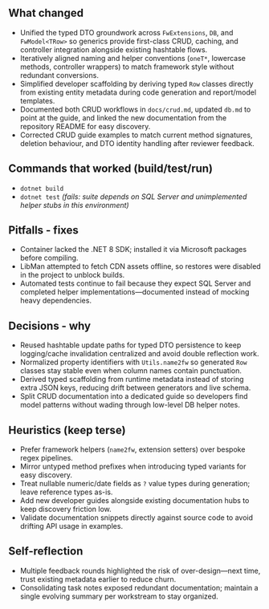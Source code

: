 ## What changed
- Unified the typed DTO groundwork across `FwExtensions`, `DB`, and `FwModel<TRow>` so generics provide first-class CRUD, caching, and controller integration alongside existing hashtable flows.
- Iteratively aligned naming and helper conventions (`oneT*`, lowercase methods, controller wrappers) to match framework style without redundant conversions.
- Simplified developer scaffolding by deriving typed `Row` classes directly from existing entity metadata during code generation and report/model templates.
- Documented both CRUD workflows in `docs/crud.md`, updated `db.md` to point at the guide, and linked the new documentation from the repository README for easy discovery.
- Corrected CRUD guide examples to match current method signatures, deletion behaviour, and DTO identity handling after reviewer feedback.

## Commands that worked (build/test/run)
- `dotnet build`
- `dotnet test` *(fails: suite depends on SQL Server and unimplemented helper stubs in this environment)*

## Pitfalls - fixes
- Container lacked the .NET 8 SDK; installed it via Microsoft packages before compiling.
- LibMan attempted to fetch CDN assets offline, so restores were disabled in the project to unblock builds.
- Automated tests continue to fail because they expect SQL Server and completed helper implementations—documented instead of mocking heavy dependencies.

## Decisions - why
- Reused hashtable update paths for typed DTO persistence to keep logging/cache invalidation centralized and avoid double reflection work.
- Normalized property identifiers with `Utils.name2fw` so generated `Row` classes stay stable even when column names contain punctuation.
- Derived typed scaffolding from runtime metadata instead of storing extra JSON keys, reducing drift between generators and live schema.
- Split CRUD documentation into a dedicated guide so developers find model patterns without wading through low-level DB helper notes.

## Heuristics (keep terse)
- Prefer framework helpers (`name2fw`, extension setters) over bespoke regex pipelines.
- Mirror untyped method prefixes when introducing typed variants for easy discovery.
- Treat nullable numeric/date fields as `?` value types during generation; leave reference types as-is.
- Add new developer guides alongside existing documentation hubs to keep discovery friction low.
- Validate documentation snippets directly against source code to avoid drifting API usage in examples.

## Self-reflection
- Multiple feedback rounds highlighted the risk of over-design—next time, trust existing metadata earlier to reduce churn.
- Consolidating task notes exposed redundant documentation; maintain a single evolving summary per workstream to stay organized.
